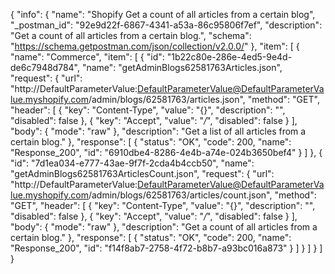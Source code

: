 {
  "info": {
    "name": "Shopify Get a count of all articles from a certain blog",
    "_postman_id": "92e9d22f-6867-4341-a53a-86c95806f7ef",
    "description": "Get a count of all articles from a certain blog.",
    "schema": "https://schema.getpostman.com/json/collection/v2.0.0/"
  },
  "item": [
    {
      "name": "Commerce",
      "item": [
        {
          "id": "1b22c80e-286e-4ed5-9e4d-de6c7948d784",
          "name": "getAdminBlogs62581763Articles.json",
          "request": {
            "url": "http://DefaultParameterValue:DefaultParameterValue@DefaultParameterValue.myshopify.com/admin/blogs/62581763/articles.json",
            "method": "GET",
            "header": [
              {
                "key": "Content-Type",
                "value": "{}",
                "description": "",
                "disabled": false
              },
              {
                "key": "Accept",
                "value": "*/*",
                "disabled": false
              }
            ],
            "body": {
              "mode": "raw"
            },
            "description": "Get a list of all articles from a certain blog."
          },
          "response": [
            {
              "status": "OK",
              "code": 200,
              "name": "Response_200",
              "id": "6910dbe4-8286-4e4b-a74e-024b3650bef4"
            }
          ]
        },
        {
          "id": "7d1ea034-e777-43ae-9f7f-2cda4b4ccb50",
          "name": "getAdminBlogs62581763ArticlesCount.json",
          "request": {
            "url": "http://DefaultParameterValue:DefaultParameterValue@DefaultParameterValue.myshopify.com/admin/blogs/62581763/articles/count.json",
            "method": "GET",
            "header": [
              {
                "key": "Content-Type",
                "value": "{}",
                "description": "",
                "disabled": false
              },
              {
                "key": "Accept",
                "value": "*/*",
                "disabled": false
              }
            ],
            "body": {
              "mode": "raw"
            },
            "description": "Get a count of all articles from a certain blog."
          },
          "response": [
            {
              "status": "OK",
              "code": 200,
              "name": "Response_200",
              "id": "f14f8ab7-2758-4f72-b8b7-a93bc016a873"
            }
          ]
        }
      ]
    }
  ]
}